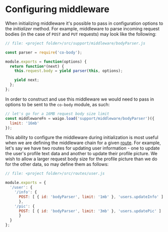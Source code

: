 # Configuring middleware

When initializing middleware it's possible to pass in configuration options to the _initializer_ method. For example, middleware to parse incoming request bodies (in the case of `POST` and `PUT` requests) may look like the following:

```javascript
// file: <project folder>/src/support/middleware/bodyParser.js

const parser = require('co-body');

module.exports = function(options) {
  return function*(next) {
    this.request.body = yield parser(this, options);

    yield next;
  };
};
```

In order to construct and use this middleware we would need to pass in options to be sent to the `co-body` module, as such:

```javascript
// let's go for a 16MB request body size limit
const middlewareFn = waigo.load('support/middleware/bodyParser')({
  limit: '16mb'
});	
```

This ability to configure the middleware during initialization is most useful when we are defining the middleware chain for a given [route](../routing/README.md). For example, let's say we have two routes for updating user information - one to update the user's profile text data and another to update their profile picture. We wish to allow a larger request body size for the profile picture than we do for the other data, so may define them as follows:

```javascript
// file: <project folder>/src/routes/user.js

module.exports = {
  '/user': {
  	'/info': {
      POST: [ { id: 'bodyParser', limit: '1mb' }, 'users.updateInfo' ]
	  },
  	'/pic': {
      POST: [ { id: 'bodyParser', limit: '3mb' }, 'users.updatePic' ]
	  }
  }
};
```


